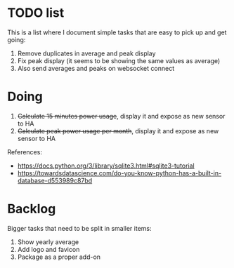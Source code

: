 # TODO list

This is a list where I document simple tasks that are easy to pick up and get going:

1. Remove duplicates in average and peak display
2. Fix peak display (it seems to be showing the same values as average)
3. Also send averages and peaks on websocket connect 

# Doing

1. ~~Calculate 15 minutes power usage~~, display it and expose as new sensor to HA
2. ~~Calculate peak power usage per month~~, display it and expose as new sensor to HA

References:
* https://docs.python.org/3/library/sqlite3.html#sqlite3-tutorial
* https://towardsdatascience.com/do-you-know-python-has-a-built-in-database-d553989c87bd


# Backlog

Bigger tasks that need to be split in smaller items:

1. Show yearly average
2. Add logo and favicon
3. Package as a proper add-on
